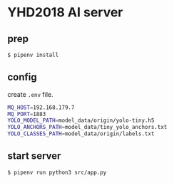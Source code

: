 # YHD2018 AI server


## prep

```sh
$ pipenv install
```

## config

create `.env` file.  
```sh
MQ_HOST=192.168.179.7
MQ_PORT=1883
YOLO_MODEL_PATH=model_data/origin/yolo-tiny.h5
YOLO_ANCHORS_PATH=model_data/tiny_yolo_anchors.txt
YOLO_CLASSES_PATH=model_data/origin/labels.txt
```

## start server

```sh
$ pipenv run python3 src/app.py 
```
